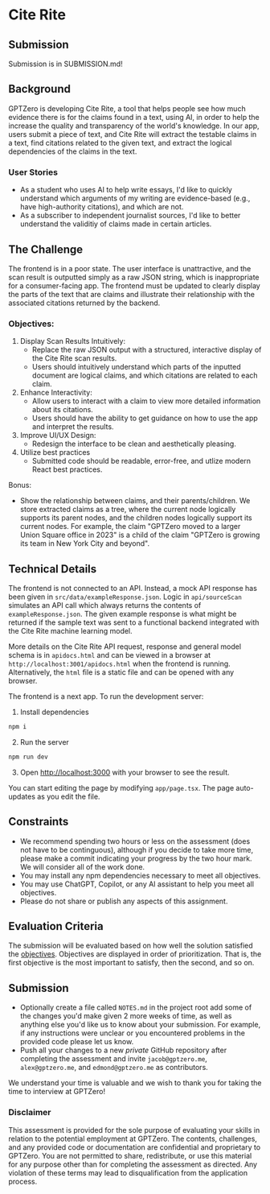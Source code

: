 # Cite Rite

## Submission

Submission is in SUBMISSION.md!

## Background

GPTZero is developing Cite Rite, a tool that helps people see how much evidence there is for the claims found in a text, using AI, in order to help the increase the quality and transparency of the world's knowledge. In our app, users submit a piece of text, and Cite Rite will extract the testable claims in a text, find citations related to the given text, and extract the logical dependencies of the claims in the text.

### User Stories

- As a student who uses AI to help write essays, I'd like to quickly understand which arguments of my writing are evidence-based (e.g., have high-authority citations), and which are not.
- As a subscriber to independent journalist sources, I'd like to better understand the validitiy of claims made in certain articles.

## The Challenge

The frontend is in a poor state. The user interface is unattractive, and the scan result is outputted simply as a raw JSON string, which is inappropriate for a consumer-facing app. The frontend must be updated to clearly display the parts of the text that are claims and illustrate their relationship with the associated citations returned by the backend.

### Objectives:

1. Display Scan Results Intuitively:
   - Replace the raw JSON output with a structured, interactive display of the Cite Rite scan results.
   - Users should intuitively understand which parts of the inputted document are logical claims, and which citations are related to each claim.
2. Enhance Interactivity:
   - Allow users to interact with a claim to view more detailed information about its citations.
   - Users should have the ability to get guidance on how to use the app and interpret the results.
3. Improve UI/UX Design:
   - Redesign the interface to be clean and aesthetically pleasing.
4. Utilize best practices
   - Submitted code should be readable, error-free, and utlize modern React best practices.

Bonus:

- Show the relationship between claims, and their parents/children. We store extracted claims as a tree, where the current node logically supports its parent nodes, and the children nodes logically support its current nodes. For example, the claim "GPTZero moved to a larger Union Square office in 2023" is a child of the claim "GPTZero is growing its team in New York City and beyond".

## Technical Details

The frontend is not connected to an API. Instead, a mock API response has been given in `src/data/exampleResponse.json`. Logic in `api/sourceScan` simulates an API call which always returns the contents of `exampleResponse.json`. The given example response is what might be returned if the sample text was sent to a functional backend integrated with the Cite Rite machine learning model.

More details on the Cite Rite API request, response and general model schema is in `apidocs.html` and can be viewed in a browser at `http://localhost:3001/apidocs.html` when the frontend is running. Alternatively, the `html` file is a static file and can be opened with any browser.

The frontend is a next app. To run the development server:

1. Install dependencies

```bash
npm i
```

2. Run the server

```bash
npm run dev
```

3. Open [http://localhost:3000](http://localhost:3000) with your browser to see the result.

You can start editing the page by modifying `app/page.tsx`. The page auto-updates as you edit the file.

## Constraints

- We recommend spending two hours or less on the assessment (does not have to be continguous), although if you decide to take more time, please make a commit indicating your progress by the two hour mark. We will consider all of the work done.
- You may install any npm dependencies necessary to meet all objectives.
- You may use ChatGPT, Copilot, or any AI assistant to help you meet all objectives.
- Please do not share or publish any aspects of this assignment.

## Evaluation Criteria

The submission will be evaluated based on how well the solution satisfied the [objectives](#objectives). Objectives are displayed in order of prioritization. That is, the first objective is the most important to satisfy, then the second, and so on.

## Submission

- Optionally create a file called `NOTES.md` in the project root add some of the changes you'd make given 2 more weeks of time, as well as anything else you'd like us to know about your submission. For example, if any instructions were unclear or you encountered problems in the provided code please let us know.
- Push all your changes to a new _private_ GitHub repository after completing the assessment and invite `jacob@gptzero.me`, `alex@gptzero.me`, and `edmond@gptzero.me` as contributors.

We understand your time is valuable and we wish to thank you for taking the time to interview at GPTZero!

### Disclaimer

This assessment is provided for the sole purpose of evaluating your skills in relation to the potential employment at GPTZero. The contents, challenges, and any provided code or documentation are confidential and proprietary to GPTZero. You are not permitted to share, redistribute, or use this material for any purpose other than for completing the assessment as directed. Any violation of these terms may lead to disqualification from the application process.
